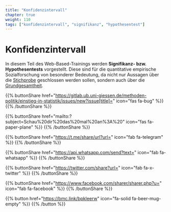 ```yaml
---
title: "Konfidenzintervall"
chapter: true
weight: 110
tags: ["konfidenzintervall", "signifikanz", "hypothesentest"]
---
```


# Konfidenzintervall

In diesem Teil des Web-Based-Trainings werden **Signifikanz- bzw. Hypothesentests** vorgestellt. Diese sind für die quantitative empirische Sozialforschung von besonderer Bedeutung, da nicht nur Aussagen über die [Stichprobe](../../glossar/stichprobe/index.html) geschlossen werden sollen, sondern auch über die [Grundgesamtheit](../../glossar/grundgesamtheit/index.html).

{{% buttonShare href="https://gitlab.ub.uni-giessen.de/methoden-politik/einstieg-in-statistik/issues/new?issue[title]=" icon="fas fa-bug" %}} {{% /buttonShare %}} 

{{% buttonShare href="mailto:?subject=Schau%20dir%20das%20mal%20an%3A%20" icon="fas fa-paper-plane" %}} {{% /buttonShare %}}

{{% buttonShare href="https://t.me/share/url?url=" icon="fab fa-telegram" %}} {{% /buttonShare %}}

{{% buttonShare href="https://api.whatsapp.com/send?text=" icon="fab fa-whatsapp" %}} {{% /buttonShare %}}

{{% buttonShare href="https://twitter.com/share?url=" icon="fab fa-x-twitter" %}} {{% /buttonShare %}}

{{% buttonShare href="https://www.facebook.com/sharer/sharer.php?u=" icon="fab fa-facebook" %}} {{% /buttonShare %}}

{{% button href="https://bmc.link/bpkleerw" icon="fa-solid fa-beer-mug-empty" %}} {{% /button %}}
